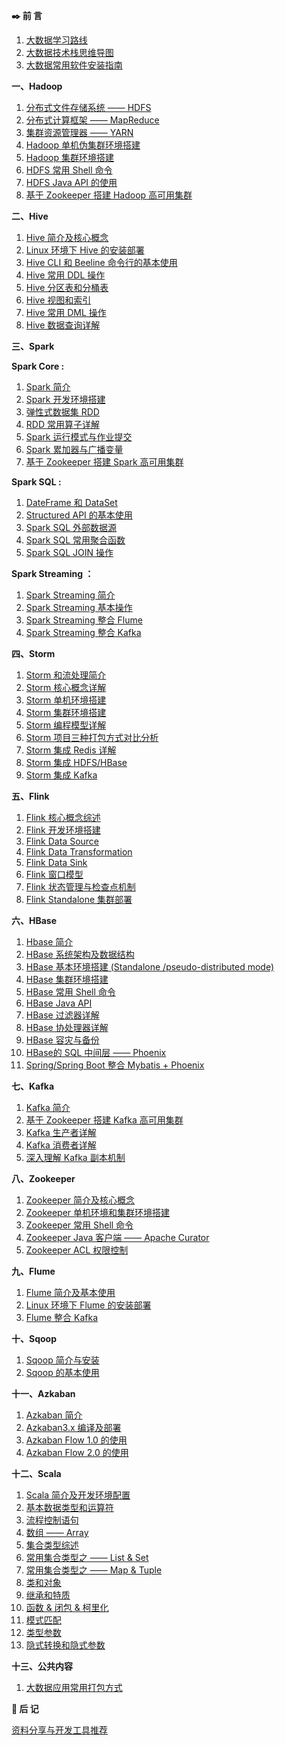 **:black_nib:   前  言** 

1. [大数据学习路线](docs/bigdata/notes/大数据学习路线.md)
2. [大数据技术栈思维导图](docs/bigdata/notes/大数据技术栈思维导图.md)        
3. [大数据常用软件安装指南](docs/bigdata/notes/大数据常用软件安装指南.md)

**一、Hadoop**

1. [分布式文件存储系统 —— HDFS](docs/bigdata/notes/Hadoop-HDFS.md)
2. [分布式计算框架 —— MapReduce](docs/bigdata/notes/Hadoop-MapReduce.md)
3. [集群资源管理器 —— YARN](docs/bigdata/notes/Hadoop-YARN.md)
4. [Hadoop 单机伪集群环境搭建](docs/bigdata/notes/installation/Hadoop单机环境搭建.md)
5. [Hadoop 集群环境搭建](docs/bigdata/notes/installation/Hadoop集群环境搭建.md)
6. [HDFS 常用 Shell 命令](docs/bigdata/notes/HDFS常用Shell命令.md)
7. [HDFS Java API 的使用](docs/bigdata/notes/HDFS-Java-API.md)
8. [基于 Zookeeper 搭建 Hadoop 高可用集群](docs/bigdata/notes/installation/基于Zookeeper搭建Hadoop高可用集群.md)

**二、Hive**

1. [Hive 简介及核心概念](docs/bigdata/notes/Hive简介及核心概念.md)
2. [Linux 环境下 Hive 的安装部署](docs/bigdata/notes/installation/Linux环境下Hive的安装部署.md)
4. [Hive CLI 和 Beeline 命令行的基本使用](docs/bigdata/notes/HiveCLI和Beeline命令行的基本使用.md)
6. [Hive 常用 DDL 操作](docs/bigdata/notes/Hive常用DDL操作.md)
7. [Hive 分区表和分桶表](docs/bigdata/notes/Hive分区表和分桶表.md)
8. [Hive 视图和索引](docs/bigdata/notes/Hive视图和索引.md)
9. [Hive 常用 DML 操作](docs/bigdata/notes/Hive常用DML操作.md)
10. [Hive 数据查询详解](docs/bigdata/notes/Hive数据查询详解.md)

**三、Spark**

**Spark Core :**

1. [Spark 简介](docs/bigdata/notes/Spark简介.md)
2. [Spark 开发环境搭建](docs/bigdata/notes/installation/Spark开发环境搭建.md)
4. [弹性式数据集 RDD](docs/bigdata/notes/Spark_RDD.md)
5. [RDD 常用算子详解](docs/bigdata/notes/Spark_Transformation和Action算子.md)
5. [Spark 运行模式与作业提交](docs/bigdata/notes/Spark部署模式与作业提交.md)
6. [Spark 累加器与广播变量](docs/bigdata/notes/Spark累加器与广播变量.md)
7. [基于 Zookeeper 搭建 Spark 高可用集群](docs/bigdata/notes/installation/Spark集群环境搭建.md)

**Spark SQL :**

1. [DateFrame 和 DataSet ](docs/bigdata/notes/SparkSQL_Dataset和DataFrame简介.md)
2. [Structured API 的基本使用](docs/bigdata/notes/Spark_Structured_API的基本使用.md)
3. [Spark SQL 外部数据源](docs/bigdata/notes/SparkSQL外部数据源.md)
4. [Spark SQL 常用聚合函数](docs/bigdata/notes/SparkSQL常用聚合函数.md)
5. [Spark SQL JOIN 操作](docs/bigdata/notes/SparkSQL联结操作.md)

**Spark Streaming ：**

1. [Spark Streaming 简介](docs/bigdata/notes/Spark_Streaming与流处理.md)
2. [Spark Streaming 基本操作](docs/bigdata/notes/Spark_Streaming基本操作.md)
3. [Spark Streaming 整合 Flume](docs/bigdata/notes/Spark_Streaming整合Flume.md)
4. [Spark Streaming 整合 Kafka](docs/bigdata/notes/Spark_Streaming整合Kafka.md)

**四、Storm**

1. [Storm 和流处理简介](docs/bigdata/notes/Storm和流处理简介.md)
2. [Storm 核心概念详解](docs/bigdata/notes/Storm核心概念详解.md)
3. [Storm 单机环境搭建](docs/bigdata/notes/installation/Storm单机环境搭建.md)
4. [Storm 集群环境搭建](docs/bigdata/notes/installation/Storm集群环境搭建.md)
5. [Storm 编程模型详解](docs/bigdata/notes/Storm编程模型详解.md)
6. [Storm 项目三种打包方式对比分析](docs/bigdata/notes/Storm三种打包方式对比分析.md)
7. [Storm 集成 Redis 详解](docs/bigdata/notes/Storm集成Redis详解.md)
8. [Storm 集成 HDFS/HBase](docs/bigdata/notes/Storm集成HBase和HDFS.md)
9. [Storm 集成 Kafka](docs/bigdata/notes/Storm集成Kakfa.md)

**五、Flink**

1. [Flink 核心概念综述](docs/bigdata/notes/Flink核心概念综述.md)
2. [Flink 开发环境搭建](docs/bigdata/notes/Flink开发环境搭建.md)
3. [Flink Data Source](docs/bigdata/notes/Flink_Data_Source.md)
4. [Flink Data Transformation](docs/bigdata/notes/Flink_Data_Transformation.md)
4. [Flink Data Sink](docs/bigdata/notes/Flink_Data_Sink.md)
6. [Flink 窗口模型](docs/bigdata/notes/Flink_Windows.md)
7. [Flink 状态管理与检查点机制](docs/bigdata/notes/Flink状态管理与检查点机制.md)
8. [Flink Standalone 集群部署](docs/bigdata/notes/installation/Flink_Standalone_Cluster.md)


**六、HBase**

1. [Hbase 简介](docs/bigdata/notes/Hbase简介.md)
2. [HBase 系统架构及数据结构](docs/bigdata/notes/Hbase系统架构及数据结构.md)
3. [HBase 基本环境搭建 (Standalone /pseudo-distributed mode)](docs/bigdata/notes/installation/HBase单机环境搭建.md)
4. [HBase 集群环境搭建](docs/bigdata/notes/installation/HBase集群环境搭建.md)
5. [HBase 常用 Shell 命令](docs/bigdata/notes/Hbase_Shell.md)
6. [HBase Java API](docs/bigdata/notes/Hbase_Java_API.md)
7. [HBase 过滤器详解](docs/bigdata/notes/Hbase过滤器详解.md)
8. [HBase 协处理器详解](docs/bigdata/notes/Hbase协处理器详解.md)
9. [HBase 容灾与备份](docs/bigdata/notes/Hbase容灾与备份.md)
10. [HBase的 SQL 中间层 —— Phoenix](docs/bigdata/notes/Hbase的SQL中间层_Phoenix.md)
11. [Spring/Spring Boot 整合 Mybatis + Phoenix](docs/bigdata/notes/Spring+Mybtais+Phoenix整合.md)

**七、Kafka**

1. [Kafka 简介](docs/bigdata/notes/Kafka简介.md)
2. [基于 Zookeeper 搭建 Kafka 高可用集群](docs/bigdata/notes/installation/基于Zookeeper搭建Kafka高可用集群.md)
3. [Kafka 生产者详解](docs/bigdata/notes/Kafka生产者详解.md)
4. [Kafka 消费者详解](docs/bigdata/notes/Kafka消费者详解.md)
5. [深入理解 Kafka 副本机制](docs/bigdata/notes/Kafka深入理解分区副本机制.md)

**八、Zookeeper**

1. [Zookeeper 简介及核心概念](docs/bigdata/notes/Zookeeper简介及核心概念.md)
2. [Zookeeper 单机环境和集群环境搭建](docs/bigdata/notes/installation/Zookeeper单机环境和集群环境搭建.md) 
3. [Zookeeper 常用 Shell 命令](docs/bigdata/notes/Zookeeper常用Shell命令.md)
4. [Zookeeper Java 客户端 —— Apache Curator](docs/bigdata/notes/Zookeeper_Java客户端Curator.md)
5. [Zookeeper  ACL 权限控制](docs/bigdata/notes/Zookeeper_ACL权限控制.md)

**九、Flume**

1. [Flume 简介及基本使用](docs/bigdata/notes/Flume简介及基本使用.md)
2. [Linux 环境下 Flume 的安装部署](docs/bigdata/notes/installation/Linux下Flume的安装.md)
3. [Flume 整合 Kafka](docs/bigdata/notes/Flume整合Kafka.md)

 **十、Sqoop**

1. [Sqoop 简介与安装](docs/bigdata/notes/Sqoop简介与安装.md)
2. [Sqoop 的基本使用](docs/bigdata/notes/Sqoop基本使用.md)

 **十一、Azkaban**

1. [Azkaban 简介](docs/bigdata/notes/Azkaban简介.md)
2. [Azkaban3.x 编译及部署](docs/bigdata/notes/installation/Azkaban_3.x_编译及部署.md)
3. [Azkaban Flow 1.0 的使用](docs/bigdata/notes/Azkaban_Flow_1.0_的使用.md)
4. [Azkaban Flow 2.0 的使用](docs/bigdata/notes/Azkaban_Flow_2.0_的使用.md)

**十二、Scala**

1. [Scala 简介及开发环境配置](docs/bigdata/notes/Scala简介及开发环境配置.md)
2. [基本数据类型和运算符](docs/bigdata/notes/Scala基本数据类型和运算符.md)
3. [流程控制语句](docs/bigdata/notes/Scala流程控制语句.md)
4. [数组 —— Array](docs/bigdata/notes/Scala数组.md)
5. [集合类型综述](docs/bigdata/notes/Scala集合类型.md)
6. [常用集合类型之 —— List & Set](docs/bigdata/notes/Scala列表和集.md)
7. [常用集合类型之 —— Map & Tuple](docs/bigdata/notes/Scala映射和元组.md)
8. [类和对象](docs/bigdata/notes/Scala类和对象.md)
9. [继承和特质](docs/bigdata/notes/Scala继承和特质.md)
10. [函数 & 闭包 & 柯里化](docs/bigdata/notes/Scala函数和闭包.md)
11. [模式匹配](docs/bigdata/notes/Scala模式匹配.md)
12. [类型参数](docs/bigdata/notes/Scala类型参数.md)
13. [隐式转换和隐式参数](docs/bigdata/notes/Scala隐式转换和隐式参数.md)

**十三、公共内容**

1. [大数据应用常用打包方式](docs/bigdata/notes/大数据应用常用打包方式.md)

**:bookmark_tabs: 后  记**

[资料分享与开发工具推荐](docs/bigdata/notes/资料分享与工具推荐.md)